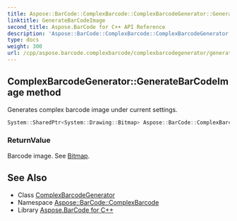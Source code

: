 ```yaml
---
title: Aspose::BarCode::ComplexBarcode::ComplexBarcodeGenerator::GenerateBarCodeImage method
linktitle: GenerateBarCodeImage
second_title: Aspose.BarCode for C++ API Reference
description: 'Aspose::BarCode::ComplexBarcode::ComplexBarcodeGenerator::GenerateBarCodeImage method. Generates complex barcode image under current settings in C++.'
type: docs
weight: 300
url: /cpp/aspose.barcode.complexbarcode/complexbarcodegenerator/generatebarcodeimage/
---
```

## ComplexBarcodeGenerator::GenerateBarCodeImage method


Generates complex barcode image under current settings.

```cpp
System::SharedPtr<System::Drawing::Bitmap> Aspose::BarCode::ComplexBarcode::ComplexBarcodeGenerator::GenerateBarCodeImage()
```


### ReturnValue

Barcode image. See [Bitmap](../).

## See Also

* Class [ComplexBarcodeGenerator](../)
* Namespace [Aspose::BarCode::ComplexBarcode](../../)
* Library [Aspose.BarCode for C++](../../../)
